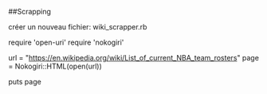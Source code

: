 ##Scrapping

créer un nouveau fichier: wiki_scrapper.rb

require 'open-uri'
require 'nokogiri'

url = "https://en.wikipedia.org/wiki/List_of_current_NBA_team_rosters"
page = Nokogiri::HTML(open(url))

puts page